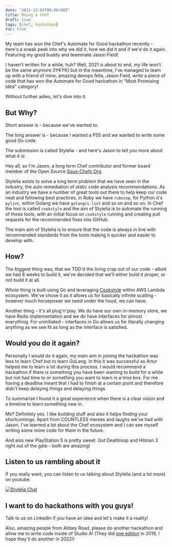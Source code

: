```yaml
---
date: "2021-12-03T00:00:00Z"
title: Being a Chef
draft: true
tags: [chef, hackathon]
toc: true
---
```


My team has won the Chef's Automate for Good hackathon recently - here's a sneak peek into why we did it, how we did it and if we'd do it again. Featuring my good buddy and teammate Jason Field!

<!--more-->

I haven't written for a while, huh? Well, 2021 is about to end, my life won't be the same anymore (IYKYK) but in the meantime, I've managed to team up with a friend of mine, amazing devops fella, Jason Field, write a piece of code that has won the Automate for Good hackathon in "Most Promising Idea" category!

Without further adieu, let's dive into it.

## But Why?

Short answer is - because we've wanted to.

The long answer is - because I wanted a PS5 and we wanted to write some good Go code.

The submission is called Stylelia - and here's Jason to tell you more about what it is:

<Jason>

Hey all, so I'm Jason, a long term Chef contributor and former board member of the Open Source [Sous-Chefs Org](https://github.com/sous-chefs). 

Stylelia exists to solve a long term problem that we have seen in the industry, the auto remediation of static code analysis recommendations. As an industry we have a number of great tools out there to help keep our code neat and following best practices, in Ruby we have `rubocop`, for Python it's `pylint`, within Golang we have `golangci-lint` and so on and so on. In Chef the tool is called `cookstyle` and the aim of Stylelia is to automate the running of these tools, with an initial focus on `cookstyle` running and creating pull requests for the recommended fixes into GitHub.

The main aim of Stylelia is to ensure that the code is always in line with recommended standards from the tools making it quicker and easier to develop with.

</Jason>

## How?

The biggest thing was, that we TDD'd the living crap out of our code - albeit we had 8 weeks to build it, we've decided that we'll either build it proper, or not build it at all.

Whole thing is built using Go and leveraging [Cookstyle](https://github.com/chef/cookstyle) within AWS Lambda ecosystem. We've chose it as it allows us for basically infinite scalling - however much horsepower we need under the hood, we can have.

Another thing - it's all plug'n'play. We do have our own in-memory store, we have Redis implementation and we do have interfaces for almost everything. For uninitiated - interfaces in Go allows us for literally changing anything as we see fit as long as the interface is satisfied.

<Jason>

</Jason>

## Would you do it again?

<Jason>

Personally I would do it again, my main aim in joining the hackathon was less to learn Chef but to learn GoLang. In this it was successful as Artur helped me to learn a lot during this process. I would recommend a hackathon if there is something you have been wanting to build for a while but not had time to or something you want to learn in a time box. For me having a deadline meant that I had to finish at a certain point and therefore didn't keep delaying things and delaying things. 

To summarise I found it a great experience when there is a clear vision and a timeline to learn something new in.

</Jason>

Me? Definitely yes. I like building stuff and also it helps finding your shortcomings. Apart from COUNTLESS memes and laughs we've had with Jason, I've learned a lot about the Chef ecosystem and I can see myself writing some more code for them in the future.

And also new PlayStation 5 is pretty sweet. Got Deathloop and Hitman 3 right out of the gate - both are amazing!

## Listen to us rambling about it

If you really want, you can listen to us talking about Stylelia (and a lot more) on youtube:

[![Stylelia Chat](https://img.youtube.com/vi/FGQ6kZgIP2I/0.jpg)](https://www.youtube.com/watch?v=FGQ6kZgIP2I)

## I want to do hackathons with you guys!

Talk to us on LinkedIn if you have an idea and let's make it a reality!

Also, amazing people from Abbey Road, please do another hackathon and allow me to write code inside of Studio A! (They did [one edition](https://www.abbeyroad.com/hackathon) in 2019, I hope they'll do another in 2022!)
